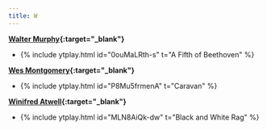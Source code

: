 ```yaml
---
title: W
---
```

**[Walter Murphy](https://en.wikipedia.org/wiki/Walter_Murphy){:target="_blank"}**
- {% include ytplay.html id="0ouMaLRth-s" t="A Fifth of Beethoven" %}

**[Wes Montgomery](https://en.wikipedia.org/wiki/Wes_Montgomery){:target="_blank"}**
- {% include ytplay.html id="P8Mu5frmenA" t="Caravan" %}

**[Winifred Atwell](https://en.wikipedia.org/wiki/Winifred_Atwell){:target="_blank"}**
- {% include ytplay.html id="MLN8AiQk-dw" t="Black and White Rag" %}
